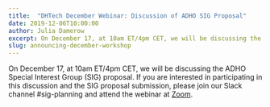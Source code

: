 ```yaml
---
title:  "DHTech December Webinar: Discussion of ADHO SIG Proposal"
date: 2019-12-06T10:00:00
author: Julia Damerow
excerpt: On December 17, at 10am ET/4pm CET, we will be discussing the ADHO Special Interest Group proposal.
slug: announcing-december-workshop
---
```


On December 17, at 10am ET/4pm CET, we will be discussing the ADHO Special Interest Group (SIG) proposal. If you are interested in participating in this discussion and the SIG proposal submission, please join our Slack channel #sig-planning and attend the webinar at [Zoom](https://zoom.us/j/755179791).

